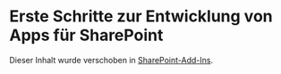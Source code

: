 
# Erste Schritte zur Entwicklung von Apps für SharePoint

Dieser Inhalt wurde verschoben in  [SharePoint-Add-Ins](sharepoint-add-ins.md).
  
    
    

